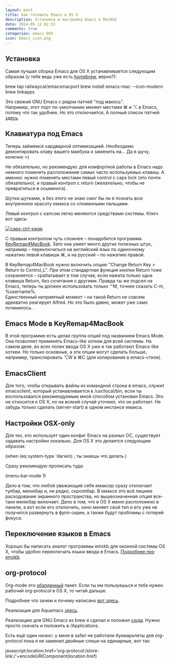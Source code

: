 ```yaml
---
layout: post
title: Как готовить Emacs в OS X
description: Установка и настройка Emacs в MacOSX
date: 2014-05-12 02:53
comments: true
categories: emacs OSX
icon: Emacs_icon.png
---
```


## Установка

Самая лучшая сборка Emacs для OS X устанавливается следующим образом (у тебя ведь уже есть [homebrew](http://brew.sh), верно?):

  brew tap railwaycat/emacsmacport
  brew install emacs-mac --icon-modern
  brew linkapps

Это свежий GNU Emacs с рядом патчей "под макось".  
Например, этот порт по-умолчанию меняет местами ⌘ и ⌥ в Emacs, потому что так удобнее.
Но это отключается.
А полный список патчей [здесь](https://github.com/railwaycat/emacs-mac-port/blob/master/README-mac).

## Клавиатура под Emacs

Теперь займемся хардварной оптимизацией. Необходимо демонтировать клаву вашего макбука и заменить на… Да я шучу, конечно =)

Не обязательно, но рекомендую: для комфортной работы в Emacs надо немного поменять расположение самых часто используемых клавиш.
А именно: нужно поменять местами левый control с caps lock (это почти обязательно), и правый контрол с return (желательно, чтобы не превратиться в осьминога).

Шутки шутками, а без этого не знаю смог бы ли я познать всю внутреннюю красоту емакса со сломанными пальцами.

Левый контрол с капсом легко меняются средствами системы. Ключ вот здесь:

<a class="screenshot" href="http://monosnap.com/image/UyRm2puGZMPN9N6KS03pjrYwtQMsk0.png" rel="screenshot" title="Назначаем control на capslock"><img src="http://monosnap.com/image/UyRm2puGZMPN9N6KS03pjrYwtQMsk0.png" alt="caps-ctrl-swap" /></a>

С правым контролом чуть сложнее – понадобится программа [KeyRemap4MacBook](https://pqrs.org/macosx/keyremap4macbook/).
Зато она умеет много других полезных штук, например – переключаться на английский язык
по одиночному нажатию левой клавиши ⌘, и на русский – по нажатию правой.

В KeyRemap4MacBook нужно включить опцию "Change Return Key > Return to Control_L".
При этом стандартная функция кнопки Return тоже сохраняется – срабатывает в том случае, если нажата только одна клавиша Return, без сочетания с другими.
Правда ты же подсел на Emacs, теперь ты должен использовать только ⌃M, точнее сказать C-m, %username%.  
Единственный неприятный момент – на такой Return не совсем адекватно реагирует Alfred. Но это было давно, может уже само починилось.

## Emacs Mode в KeyRemap4MacBook

В этой программе есть целая группа опций под названием Emacs Mode.
Она позволяет применять Emacs-like хоткеи для всей системы.
На самом деле, во всех полях ввода OS X уже и так работают Emacs-like хоткеи.
Но только основные, а эти опции могут сделать больше, например, транслировать
⌥W в ⌘C (для копирования в emacs-стиле).

## EmacsClient

Для того, чтобы открывать файлы из командной строки в emacs, служит emacsclient,
который устанавливается в /usr/local/bin, если ты воспользовался рекомендуемым мной
способом установки Emacs. Это не относится к OS X, но на всякий случай уточнил, что он работает.
Не забудь только сделать (server-start) в одном инстансе емакса.

## Настройки OSX-only

Для тех, кто использует один конфиг Emacs на разных ОС, существует задавать настройки локально.
Для OS X это делается следующим образом:

  (when (eq system-type 'darwin)
  ; ты знаешь что делать
  )

Сразу рекомендую прописать туда:

  (menu-bar-mode 1)

Дело в том, что любой уважающий себя емаксер сразу отключает тулбар, менюбар и, не редко, скроллбар.
В емаксе это всё лишнее расходование экранного пространства, но вышеозначенная опция все-таки
менюбар включает. Дело в том, что в OS X меню расположено в панели, а вот если его отключить,
окно меняет свой тип и его уже не получится развернуть в фулл-скрин, а также будут проблемы
с потерей фокуса.

## Переключение языков в Emacs

Хорошо бы написать аналог программы emxkb для оконной системы OS X, чтобы удобно переключать
языки ввода в Emacs. [Подробнее про emxkb](http://paul.elms.pro/blog/2013/04/11/pieriekliuchieniie-raskladok-v-emacs/).

## org-protocol

Org-mode это [обалденный](http://doc.norang.ca/org-mode.html) пакет.
Если ты им пользуешься и тебе нужен рабочий org-protocol в OS X, то читай дальше.

Подробнее что зачем и почему написано [вот здесь](http://jcardente.blogspot.ru/2010/09/saving-weblinks-to-org-mode-from-safari.html).

Реализация для Aquamacs [здесь](https://github.com/neil-smithline-elisp/EmacsClient.app).

Реализацию для GNU Emacs из brew я сделал и положил [сюда](http://take.ms/uCG7l). Нужно просто скачать и положить в /Applications.

Есть ещё один нюанс: у меня в safari не работали букмарклеты для org-protocol пока я не заменил
двойные слеши на одинарные, вот так:

  javascript:location.href='org-protocol:/store-link:/'+encodeURIComponent(location.href)

